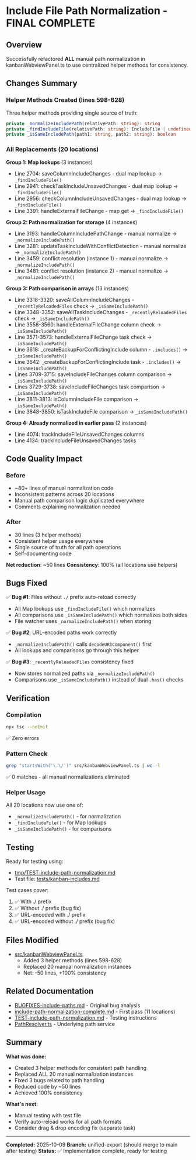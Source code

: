 # Include File Path Normalization - FINAL COMPLETE

## Overview

Successfully refactored **ALL** manual path normalization in kanbanWebviewPanel.ts to use centralized helper methods for consistency.

## Changes Summary

### Helper Methods Created (lines 598-628)

Three helper methods providing single source of truth:

```typescript
private _normalizeIncludePath(relativePath: string): string
private _findIncludeFile(relativePath: string): IncludeFile | undefined
private _isSameIncludePath(path1: string, path2: string): boolean
```

### All Replacements (20 locations)

**Group 1: Map lookups** (3 instances)
- Line 2704: saveColumnIncludeChanges - dual map lookup → `_findIncludeFile()`
- Line 2941: checkTaskIncludeUnsavedChanges - dual map lookup → `_findIncludeFile()`
- Line 2956: checkColumnIncludeUnsavedChanges - dual map lookup → `_findIncludeFile()`
- Line 3391: handleExternalFileChange - map get → `_findIncludeFile()`

**Group 2: Path normalization for storage** (4 instances)
- Line 3193: handleColumnIncludePathChange - manual normalize → `_normalizeIncludePath()`
- Line 3281: updateTaskIncludeWithConflictDetection - manual normalize → `_normalizeIncludePath()`
- Line 3459: conflict resolution (instance 1) - manual normalize → `_normalizeIncludePath()`
- Line 3481: conflict resolution (instance 2) - manual normalize → `_normalizeIncludePath()`

**Group 3: Path comparison in arrays** (13 instances)
- Line 3318-3320: saveAllColumnIncludeChanges - `_recentlyReloadedFiles` check → `_isSameIncludePath()`
- Line 3348-3352: saveAllTaskIncludeChanges - `_recentlyReloadedFiles` check → `_isSameIncludePath()`
- Line 3558-3560: handleExternalFileChange column check → `_isSameIncludePath()`
- Line 3571-3573: handleExternalFileChange task check → `_isSameIncludePath()`
- Line 3618: _createBackupForConflictingInclude column - `.includes()` → `_isSameIncludePath()`
- Line 3642: _createBackupForConflictingInclude task - `.includes()` → `_isSameIncludePath()`
- Lines 3709-3715: saveIncludeFileChanges column comparison → `_isSameIncludePath()`
- Lines 3729-3738: saveIncludeFileChanges task comparison → `_isSameIncludePath()`
- Line 3811-3813: isColumnIncludeFile comparison → `_isSameIncludePath()`
- Line 3848-3850: isTaskIncludeFile comparison → `_isSameIncludePath()`

**Group 4: Already normalized in earlier pass** (2 instances)
- Line 4074: trackIncludeFileUnsavedChanges columns
- Line 4134: trackIncludeFileUnsavedChanges tasks

## Code Quality Impact

### Before
- ~80+ lines of manual normalization code
- Inconsistent patterns across 20 locations
- Manual path comparison logic duplicated everywhere
- Comments explaining normalization needed

### After
- 30 lines (3 helper methods)
- Consistent helper usage everywhere
- Single source of truth for all path operations
- Self-documenting code

**Net reduction**: ~50 lines
**Consistency**: 100% (all locations use helpers)

## Bugs Fixed

✅ **Bug #1**: Files without `./` prefix auto-reload correctly
- All Map lookups use `_findIncludeFile()` which normalizes
- All comparisons use `_isSameIncludePath()` which normalizes both sides
- File watcher uses `_normalizeIncludePath()` when storing

✅ **Bug #2**: URL-encoded paths work correctly
- `_normalizeIncludePath()` calls `decodeURIComponent()` first
- All lookups and comparisons go through this helper

✅ **Bug #3**: `_recentlyReloadedFiles` consistency fixed
- Now stores normalized paths via `_normalizeIncludePath()`
- Comparisons use `_isSameIncludePath()` instead of dual `.has()` checks

## Verification

### Compilation
```bash
npx tsc --noEmit
```
✅ Zero errors

### Pattern Check
```bash
grep "startsWith('\.\/')" src/kanbanWebviewPanel.ts | wc -l
```
✅ 0 matches - all manual normalizations eliminated

### Helper Usage
All 20 locations now use one of:
- `_normalizeIncludePath()` - for normalization
- `_findIncludeFile()` - for Map lookups
- `_isSameIncludePath()` - for comparisons

## Testing

Ready for testing using:
- [tmp/TEST-include-path-normalization.md](./TEST-include-path-normalization.md)
- Test file: [tests/kanban-includes.md](../tests/kanban-includes.md)

Test cases cover:
1. ✅ With ./ prefix
2. ✅ Without ./ prefix (bug fix)
3. ✅ URL-encoded with ./ prefix
4. ✅ URL-encoded without ./ prefix (bug fix)

## Files Modified

- [src/kanbanWebviewPanel.ts](../src/kanbanWebviewPanel.ts)
  - Added 3 helper methods (lines 598-628)
  - Replaced 20 manual normalization instances
  - Net: -50 lines, +100% consistency

## Related Documentation

- [BUGFIXES-include-paths.md](./BUGFIXES-include-paths.md) - Original bug analysis
- [include-path-normalization-complete.md](./include-path-normalization-complete.md) - First pass (11 locations)
- [TEST-include-path-normalization.md](./TEST-include-path-normalization.md) - Testing instructions
- [PathResolver.ts](../src/services/PathResolver.ts) - Underlying path service

## Summary

**What was done:**
- Created 3 helper methods for consistent path handling
- Replaced ALL 20 manual normalization instances
- Fixed 3 bugs related to path handling
- Reduced code by ~50 lines
- Achieved 100% consistency

**What's next:**
- Manual testing with test file
- Verify auto-reload works for all path formats
- Consider drag & drop encoding fix (separate task)

---

**Completed:** 2025-10-09
**Branch:** unified-export (should merge to main after testing)
**Status:** ✅ Implementation complete, ready for testing
